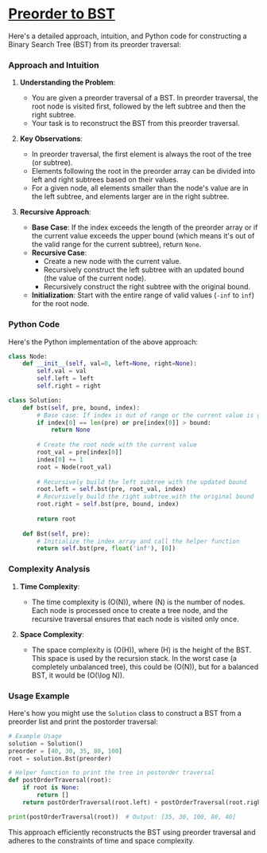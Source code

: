 # [Preorder to BST](https://www.geeksforgeeks.org/problems/preorder-to-postorder4423/1)

Here's a detailed approach, intuition, and Python code for constructing a Binary Search Tree (BST) from its preorder traversal:

### Approach and Intuition

1. **Understanding the Problem**:
   - You are given a preorder traversal of a BST. In preorder traversal, the root node is visited first, followed by the left subtree and then the right subtree.
   - Your task is to reconstruct the BST from this preorder traversal.

2. **Key Observations**:
   - In preorder traversal, the first element is always the root of the tree (or subtree).
   - Elements following the root in the preorder array can be divided into left and right subtrees based on their values. 
   - For a given node, all elements smaller than the node's value are in the left subtree, and elements larger are in the right subtree.

3. **Recursive Approach**:
   - **Base Case**: If the index exceeds the length of the preorder array or if the current value exceeds the upper bound (which means it's out of the valid range for the current subtree), return `None`.
   - **Recursive Case**:
     - Create a new node with the current value.
     - Recursively construct the left subtree with an updated bound (the value of the current node).
     - Recursively construct the right subtree with the original bound.
   - **Initialization**: Start with the entire range of valid values (`-inf` to `inf`) for the root node.

### Python Code

Here's the Python implementation of the above approach:

```python
class Node:
    def __init__(self, val=0, left=None, right=None):
        self.val = val
        self.left = left
        self.right = right

class Solution:
    def bst(self, pre, bound, index):
        # Base case: If index is out of range or the current value is greater than the bound
        if index[0] == len(pre) or pre[index[0]] > bound:
            return None
        
        # Create the root node with the current value
        root_val = pre[index[0]]
        index[0] += 1
        root = Node(root_val)
        
        # Recursively build the left subtree with the updated bound
        root.left = self.bst(pre, root_val, index)
        # Recursively build the right subtree with the original bound
        root.right = self.bst(pre, bound, index)
        
        return root
    
    def Bst(self, pre):
        # Initialize the index array and call the helper function
        return self.bst(pre, float('inf'), [0])
```

### Complexity Analysis

1. **Time Complexity**:
   - The time complexity is \(O(N)\), where \(N\) is the number of nodes. Each node is processed once to create a tree node, and the recursive traversal ensures that each node is visited only once.

2. **Space Complexity**:
   - The space complexity is \(O(H)\), where \(H\) is the height of the BST. This space is used by the recursion stack. In the worst case (a completely unbalanced tree), this could be \(O(N)\), but for a balanced BST, it would be \(O(\log N)\).

### Usage Example

Here's how you might use the `Solution` class to construct a BST from a preorder list and print the postorder traversal:

```python
# Example Usage
solution = Solution()
preorder = [40, 30, 35, 80, 100]
root = solution.Bst(preorder)

# Helper function to print the tree in postorder traversal
def postOrderTraversal(root):
    if root is None:
        return []
    return postOrderTraversal(root.left) + postOrderTraversal(root.right) + [root.val]

print(postOrderTraversal(root))  # Output: [35, 30, 100, 80, 40]
```

This approach efficiently reconstructs the BST using preorder traversal and adheres to the constraints of time and space complexity.

